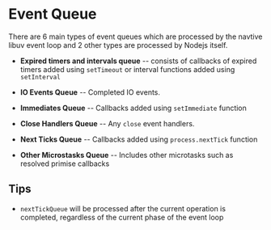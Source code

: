# Event Queue

There are 6 main types of event queues which are processed by the navtive libuv event loop and 2 other types are processed by Nodejs itself.

- **Expired timers and intervals queue** -- consists of callbacks of expired timers added using `setTimeout` or interval functions added using `setInterval`

- **IO Events Queue** -- Completed IO events.

- **Immediates Queue** -- Callbacks added using `setImmediate` function

- **Close Handlers Queue** -- Any `close` event handlers.

- **Next Ticks Queue** -- Callbacks added using `process.nextTick` function

- **Other Microstasks Queue** -- Includes other microtasks such as resolved primise callbacks

## Tips

- `nextTickQueue` will be processed after the current operation is completed, regardless of the current phase of the event loop
